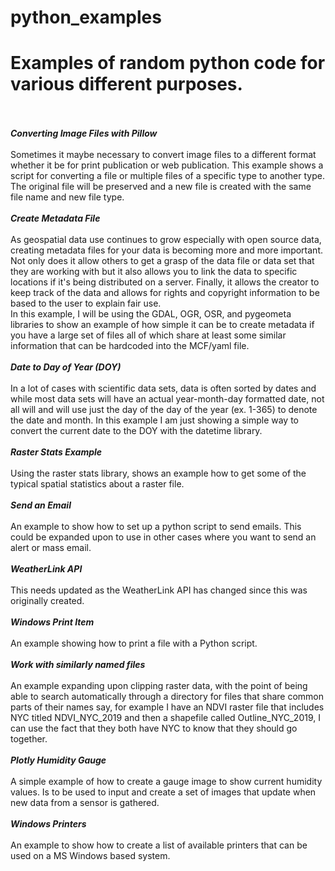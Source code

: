 # python_examples
<h1>Examples of random python code for various different purposes.</h1>
<br>
<br>
<b><i>Converting Image Files with Pillow</i></b> 
<br>
<br>
Sometimes it maybe necessary to convert image files to a different format whether it be for print publication or web publication. This
example shows a script for converting a file or multiple files of a specific type to another type. The original file will be preserved
and a new file is created with the same file name and new file type.
<br>
<br>
<b><i>Create Metadata File</i></b> 
<br>
<br>
As geospatial data use continues to grow especially with open source data, creating metadata files for your data is becoming more and 
more important. Not only does it allow others to get a grasp of the data file or data set that they are working with but it also allows 
you to link the data to specific locations if it's being distributed on a server. Finally, it allows the creator to keep track of the 
data and allows for rights and copyright information to be based to the user to explain fair use.
<br>
In this example, I will be using the GDAL, OGR, OSR, and pygeometa libraries to show an example of how simple it can be to create 
metadata if you have a large set of files all of which share at least some similar information that can be hardcoded into the MCF/yaml 
file.
<br>
<br>
<b><i>Date to Day of Year (DOY)</i> </b>
<br>
<br>
In a lot of cases with scientific data sets, data is often sorted by dates and while most data sets will have an actual year-month-day
formatted date, not all will and will use just the day of the day of the year (ex. 1-365) to denote the date and month. In this example
I am just showing a simple way to convert the current date to the DOY with the datetime library.
<br>
<br>
<b><i>Raster Stats Example</i></b>
<br>
<br>
Using the raster stats library, shows an example how to get some of the typical spatial statistics about a raster file.
<br>
<br>
<b><i>Send an Email</i></b>
<br>
<br>
An example to show how to set up a python script to send emails. This could be expanded upon to use in other cases where you want to 
send an alert or mass email.
<br>
<br>
<b><i>WeatherLink API</i></b>
<br>
<br>
This needs updated as the WeatherLink API has changed since this was originally created.
<br>
<br>
<b><i>Windows Print Item</i></b>
<br>
<br>
An example showing how to print a file with a Python script.
<br>
<br>
<b><i>Work with similarly named files</i></b>
<br>
<br>
An example expanding upon clipping raster data, with the point of being able to search automatically through a directory for files that 
share common parts of their names say, for example I have an NDVI raster file that includes NYC titled NDVI_NYC_2019 and then a
shapefile called Outline_NYC_2019, I can use the fact that they both have NYC to know that they should go together.
<br>
<br>
<b><i>Plotly Humidity Gauge</i> </b>
<br>
<br>
A simple example of how to create a gauge image to show current humidity values. Is to be used to input and create a set of images that
update when new data from a sensor is gathered.
<br>
<br>
  <b><i>Windows Printers</i></b>
<br>
<br>
An example to show how to create a list of available printers that can be used on a MS Windows based system.
<br>
<br>
